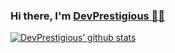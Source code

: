 
### Hi there, I'm <a href = "https://devprestigious.github.io/" target = "_blank">DevPrestigious 🧘‍♂️</a> 

[![DevPrestigious’ github stats](https://github-readme-stats.vercel.app/api?username=devprestigious)](https://github.com/devprestigious)


<!--
**DevPrestigious/DevPrestigious** is a ✨ _special_ ✨ repository because its `README.md` (this file) appears on your GitHub profile.
//Add for top languages, though I don't think it's accurate, // as a nod to the C++
[![Top Langs](https://github-readme-stats.vercel.app/api/top-langs/?username=devprestigious&layout=compact)](https://github.com/devprestigious)
Here are some ideas to get you started:

- 🔭 I’m currently working on ...
- 🌱 I’m currently learning ...
- 👯 I’m looking to collaborate on ...
- 🤔 I’m looking for help with ...
- 💬 Ask me about ...
- 📫 How to reach me: ...
- 😄 Pronouns: ...
- ⚡ Fun fact: ...
-->
